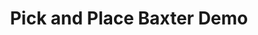 ---
layout:            pose
image:             /assets/img/baxter-pick-place.jpg
title:             Pick and Place Baxter Demo
demo:              https://github.com/jonrovira/baxter_work
requirements:      [OpenCV ROS package (cv2 and CvBridge),
                   Rethink Robotics Baxter robot,
                   Properly configured workspace for Baxter robot]
overview:          In this project, you will use OpenCV to detect an object in Baxter's
                   workspace
                   and implement motion and grasp planning to manipulate one of Baxter's arms to
                   grasp the object.
demo-instructions: ["Make sure 'Enable Networking' is unchecked in the networking menu of your
                   computer",
                   "Ensure that Baxter's ethernet cable is connected to your computer",
                   ["Open up a terminal and run Avahi's network address configuration daemon", "$ sudo avahi-autoipd eth0"],
                   ["In a new terminal, run the Baxter setup script (assuming it's properly configured) that is located in the root directory of your ROS workspace", "$ ./baxter.sh"],
                   ["Run the demo", "$ roslaunch 'pkg_name' pick_and_place.launch"]]
places-to-start:   [["Thresholding images by color example",
                   "opencv-srf.blogspot.ro/2010/09/object-detection-using-color-seperation.html"],
                   ["Worked Example of Visual Servoing", "sdk.rethinkrobotics.com/wiki/Worked_Example_Visual_Servoing"]]
---           